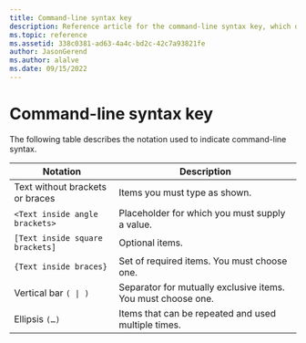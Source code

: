 ```yaml
---
title: Command-line syntax key
description: Reference article for the command-line syntax key, which describes the notation used to indicate command-line syntax.
ms.topic: reference
ms.assetid: 338c0381-ad63-4a4c-bd2c-42c7a93821fe
author: JasonGerend
ms.author: alalve
ms.date: 09/15/2022
---
```


# Command-line syntax key

The following table describes the notation used to indicate command-line syntax.

| Notation | Description |
| -------- | ----------- |
| Text without brackets or braces | Items you must type as shown. |
| `<Text inside angle brackets>` | Placeholder for which you must supply a value. |
| `[Text inside square brackets]` | Optional items. |
| `{Text inside braces}` | Set of required items. You must choose one. |
| Vertical bar `( \| )` | Separator for mutually exclusive items. You must choose one. |
| Ellipsis `(…)` | Items that can be repeated and used multiple times. |
